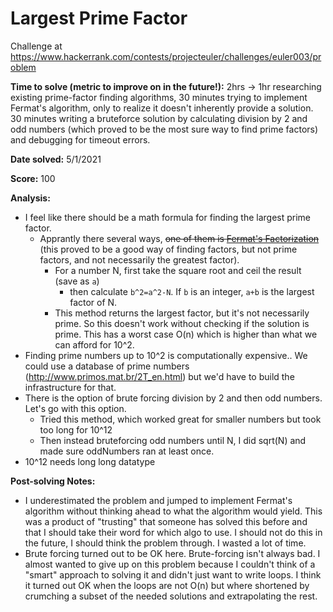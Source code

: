 # Largest Prime Factor

Challenge at https://www.hackerrank.com/contests/projecteuler/challenges/euler003/problem

**Time to solve (metric to improve on in the future!):** 2hrs -> 1hr researching existing prime-factor finding algorithms, 30 minutes trying to implement Fermat's algorithm, only to realize it doesn't inherently provide a solution. 30 minutes writing a bruteforce solution by calculating division by 2 and odd numbers (which proved to be the most sure way to find prime factors) and debugging for timeout errors.

**Date solved:** 5/1/2021

**Score:** 100

**Analysis:**

- I feel like there should be a math formula for finding the largest prime factor.
  - Apprantly there several ways, ~~one of them is [Fermat's Factorization](https://en.wikipedia.org/wiki/Fermat's_factorization_method)~~ (this proved to be a good way of finding factors, but not prime factors, and not necessarily the greatest factor).
    - For a number N, first take the square root and ceil the result (save as `a`)
      - then calculate `b^2=a^2-N`. If `b` is an integer, `a+b` is the largest factor of N.
    - This method returns the largest factor, but it's not necessarily prime. So this doesn't work without checking if the solution is prime. This has a worst case O(n) which is higher than what we can afford for 10^2.
- Finding prime numbers up to 10^2 is computationally expensive.. We could use a database of prime numbers (http://www.primos.mat.br/2T_en.html) but we'd have to build the infrastructure for that.
- There is the option of brute forcing division by 2 and then odd numbers. Let's go with this option.
  - Tried this method, which worked great for smaller numbers but took too long for 10^12
  - Then instead bruteforcing odd numbers until N, I did sqrt(N) and made sure oddNumbers ran at least once.
- 10^12 needs long long datatype

**Post-solving Notes:**

- I underestimated the problem and jumped to implement Fermat's algorithm without thinking ahead to what the algorithm would yield. This was a product of "trusting" that someone has solved this before and that I should take their word for which algo to use. I should not do this in the future, I should think the problem through. I wasted a lot of time.
- Brute forcing turned out to be OK here. Brute-forcing isn't always bad. I almost wanted to give up on this problem because I couldn't think of a "smart" approach to solving it and didn't just want to write loops. I think it turned out OK when the loops are not O(n) but where shortened by crumching a subset of the needed solutions and extrapolating the rest.
